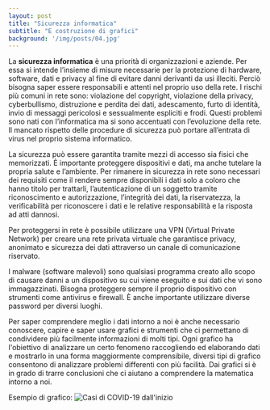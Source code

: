 ```yaml
---
layout: post
title: "Sicurezza informatica"
subtitle: "E costruzione di grafici"
background: '/img/posts/04.jpg'
---
```


La **sicurezza informatica** è una priorità di organizzazioni e aziende. Per essa si intende l’insieme di misure necessarie per la protezione di hardware, software, dati e privacy al fine di evitare danni derivanti da usi illeciti. Perciò bisogna saper essere responsabili e attenti nel proprio uso della rete.
I rischi più comuni in rete sono: violazione del copyright, violazione della privacy, cyberbullismo, distruzione e perdita dei dati, adescamento, furto di identità, invio di messaggi pericolosi e sessualmente espliciti e frodi. Questi problemi sono nati con l’informatica ma si sono accentuati con l’evoluzione della rete. Il mancato rispetto delle procedure di sicurezza può portare all’entrata di virus nel proprio sistema informatico. 

La sicurezza può essere garantita tramite mezzi di accesso sia fisici che memorizzati. È importante proteggere dispositivi e dati, ma anche tutelare la propria salute e l’ambiente. Per rimanere in sicurezza in rete sono necessari dei requisiti come il rendere sempre disponibili i dati solo a coloro che hanno titolo per trattarli, l’autenticazione di un soggetto tramite riconoscimento e autorizzazione, l’integrità dei dati, la riservatezza, la verificabilità per riconoscere i dati e le relative responsabilità e la risposta ad atti dannosi.


Per proteggersi in rete è possibile utilizzare una VPN (Virtual Private Network) per creare una rete privata virtuale che garantisce privacy, anonimato e sicurezza dei dati attraverso un canale di comunicazione riservato.


I malware (software malevoli) sono qualsiasi programma creato allo scopo di causare danni a un dispositivo su cui viene eseguito e sui dati che vi sono immagazzinati. Bisogna proteggere sempre il proprio dispositivo con strumenti come antivirus e firewall. È anche importante utilizzare diverse password per diversi luoghi.


Per saper comprendere meglio i dati intorno a noi è anche necessario conoscere, capire e saper usare grafici e strumenti che ci permettano di condividere più facilmente informazioni di molti tipi. Ogni grafico ha l'obiettivo di analizzare un certo fenomeno raccogliendo ed elaborando dati e mostrarlo in una forma maggiormente comprensibile, diversi tipi di grafico consentono di analizzare problemi differenti con più facilità. Dai grafici si è in grado di trarre conclusioni che ci aiutano a comprendere la matematica intorno a noi.

Esempio di grafico:
![Casi di COVID-19 dall'inizio](https://i.imgur.com/ZvSP0tv.png)